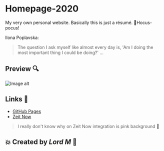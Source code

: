 # Homepage-2020
My very own personal website. Basically this is just a résumé.
🧙Hocus-pocus!

Ilona Poplavska:
>The question I ask myself like almost every day is, 'Am I doing the most important thing I could be doing?' ...

## Preview :mag:
![Image alt](https://github.com/lord-m/homepage/blob/develop/assets/images/Preview.jpg)

## Links :electric_plug:
- [GitHub Pages](https://lord-m.github.io/homepage/)
- [Zeit Now](https://homepage-git-develop.lord-m.now.sh/)
> I really don't know why on Zeit Now integration is pink background :hear_no_evil:


## :boom: Created by *Lord M* :rocket:


